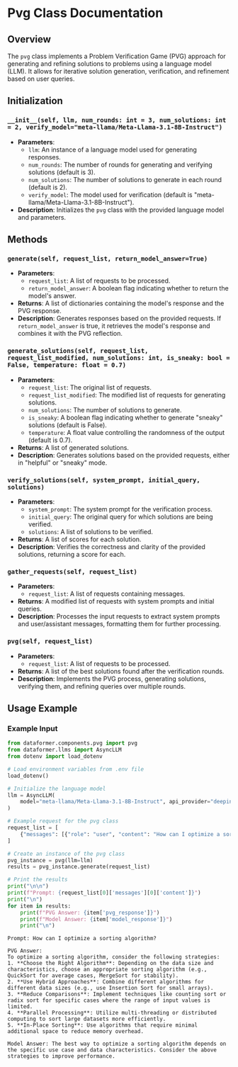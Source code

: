 # Pvg Class Documentation

## Overview
The `pvg` class implements a Problem Verification Game (PVG) approach for generating and refining solutions to problems using a language model (LLM). It allows for iterative solution generation, verification, and refinement based on user queries.

## Initialization
### `__init__(self, llm, num_rounds: int = 3, num_solutions: int = 2, verify_model="meta-llama/Meta-Llama-3.1-8B-Instruct")`
- **Parameters**:
  - `llm`: An instance of a language model used for generating responses.
  - `num_rounds`: The number of rounds for generating and verifying solutions (default is 3).
  - `num_solutions`: The number of solutions to generate in each round (default is 2).
  - `verify_model`: The model used for verification (default is "meta-llama/Meta-Llama-3.1-8B-Instruct").
- **Description**: Initializes the `pvg` class with the provided language model and parameters.

## Methods

### `generate(self, request_list, return_model_answer=True)`
- **Parameters**:
  - `request_list`: A list of requests to be processed.
  - `return_model_answer`: A boolean flag indicating whether to return the model's answer.
- **Returns**: A list of dictionaries containing the model's response and the PVG response.
- **Description**: Generates responses based on the provided requests. If `return_model_answer` is true, it retrieves the model's response and combines it with the PVG reflection.

### `generate_solutions(self, request_list, request_list_modified, num_solutions: int, is_sneaky: bool = False, temperature: float = 0.7)`
- **Parameters**:
  - `request_list`: The original list of requests.
  - `request_list_modified`: The modified list of requests for generating solutions.
  - `num_solutions`: The number of solutions to generate.
  - `is_sneaky`: A boolean flag indicating whether to generate "sneaky" solutions (default is False).
  - `temperature`: A float value controlling the randomness of the output (default is 0.7).
- **Returns**: A list of generated solutions.
- **Description**: Generates solutions based on the provided requests, either in "helpful" or "sneaky" mode.

### `verify_solutions(self, system_prompt, initial_query, solutions)`
- **Parameters**:
  - `system_prompt`: The system prompt for the verification process.
  - `initial_query`: The original query for which solutions are being verified.
  - `solutions`: A list of solutions to be verified.
- **Returns**: A list of scores for each solution.
- **Description**: Verifies the correctness and clarity of the provided solutions, returning a score for each.

### `gather_requests(self, request_list)`
- **Parameters**:
  - `request_list`: A list of requests containing messages.
- **Returns**: A modified list of requests with system prompts and initial queries.
- **Description**: Processes the input requests to extract system prompts and user/assistant messages, formatting them for further processing.

### `pvg(self, request_list)`
- **Parameters**:
  - `request_list`: A list of requests to be processed.
- **Returns**: A list of the best solutions found after the verification rounds.
- **Description**: Implements the PVG process, generating solutions, verifying them, and refining queries over multiple rounds.

## Usage Example

### Example Input
```python
from dataformer.components.pvg import pvg
from dataformer.llms import AsyncLLM
from dotenv import load_dotenv

# Load environment variables from .env file
load_dotenv()

# Initialize the language model
llm = AsyncLLM(
    model="meta-llama/Meta-Llama-3.1-8B-Instruct", api_provider="deepinfra"
)

# Example request for the pvg class
request_list = [
    {"messages": [{"role": "user", "content": "How can I optimize a sorting algorithm?"}]} 
]

# Create an instance of the pvg class
pvg_instance = pvg(llm=llm)
results = pvg_instance.generate(request_list)

# Print the results
print("\n\n")
print(f"Prompt: {request_list[0]['messages'][0]['content']}")
print("\n")
for item in results:
    print(f"PVG Answer: {item['pvg_response']}")
    print(f"Model Answer: {item['model_response']}")
    print("\n")
```

```
Prompt: How can I optimize a sorting algorithm?

PVG Answer: 
To optimize a sorting algorithm, consider the following strategies:
1. **Choose the Right Algorithm**: Depending on the data size and characteristics, choose an appropriate sorting algorithm (e.g., QuickSort for average cases, MergeSort for stability).
2. **Use Hybrid Approaches**: Combine different algorithms for different data sizes (e.g., use Insertion Sort for small arrays).
3. **Reduce Comparisons**: Implement techniques like counting sort or radix sort for specific cases where the range of input values is limited.
4. **Parallel Processing**: Utilize multi-threading or distributed computing to sort large datasets more efficiently.
5. **In-Place Sorting**: Use algorithms that require minimal additional space to reduce memory overhead.

Model Answer: The best way to optimize a sorting algorithm depends on the specific use case and data characteristics. Consider the above strategies to improve performance.
```